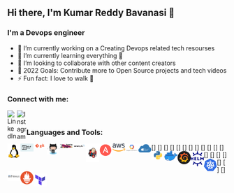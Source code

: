 ## Hi there, I'm Kumar Reddy Bavanasi 👋

### I'm a Devops engineer
- 🔭 I’m currently working on a Creating Devops related tech resourses 
- 🌱 I’m currently learning everything 🤣
- 👯 I’m looking to collaborate with other content creators
- 🥅 2022 Goals: Contribute more to Open Source projects and tech videos 
- ⚡ Fun fact: I love to walk 🏃

### Connect with me:

[<img align="left" alt="LinkedIn" width="22px" src="https://cdn.jsdelivr.net/npm/simple-icons@v3/icons/linkedin.svg" />][linkedin]
[<img align="left" alt="Instagram" width="22px" src="https://cdn.jsdelivr.net/npm/simple-icons@v3/icons/instagram.svg" />][instagram]

<br />

### Languages and Tools:


[<img align="left" alt="Unix" width="30px" src="https://raw.githubusercontent.com/KUMAR-REDDY-BAVANASI/KUMAR-REDDY-BAVANASI/master/Tools_icons/linux.png" />]
[<img align="left" alt="Unix" width="30px" src="https://raw.githubusercontent.com/KUMAR-REDDY-BAVANASI/KUMAR-REDDY-BAVANASI/master/Tools_icons/shell.jpg" />]
[<img align="left" alt="Unix" width="30px" src="https://raw.githubusercontent.com/KUMAR-REDDY-BAVANASI/KUMAR-REDDY-BAVANASI/master/Tools_icons/git.png" />]
[<img align="left" alt="Unix" width="30px" src="https://raw.githubusercontent.com/KUMAR-REDDY-BAVANASI/KUMAR-REDDY-BAVANASI/master/Tools_icons/github.png" />]
[<img align="left" alt="Unix" width="30px" src="https://raw.githubusercontent.com/KUMAR-REDDY-BAVANASI/KUMAR-REDDY-BAVANASI/master/Tools_icons/maven.jpg" />]
[<img align="left" alt="Unix" width="30px" src="https://raw.githubusercontent.com/KUMAR-REDDY-BAVANASI/KUMAR-REDDY-BAVANASI/master/Tools_icons/sonarqube.png" />]
[<img align="left" alt="Unix" width="30px" src="https://raw.githubusercontent.com/KUMAR-REDDY-BAVANASI/KUMAR-REDDY-BAVANASI/master/Tools_icons/jenkins.png" />]
[<img align="left" alt="Unix" width="30px" src="https://raw.githubusercontent.com/KUMAR-REDDY-BAVANASI/KUMAR-REDDY-BAVANASI/master/Tools_icons/Ansible.png" />]
[<img align="left" alt="Unix" width="30px" src="https://raw.githubusercontent.com/KUMAR-REDDY-BAVANASI/KUMAR-REDDY-BAVANASI/master/Tools_icons/aws.png" />]
[<img align="left" alt="Unix" width="30px" src="https://raw.githubusercontent.com/KUMAR-REDDY-BAVANASI/KUMAR-REDDY-BAVANASI/master/Tools_icons/gcp.png" />]
[<img align="left" alt="Unix" width="30px" src="https://raw.githubusercontent.com/KUMAR-REDDY-BAVANASI/KUMAR-REDDY-BAVANASI/master/Tools_icons/azure.jpg" />]
[<img align="left" alt="Unix" width="30px" src="https://raw.githubusercontent.com/KUMAR-REDDY-BAVANASI/KUMAR-REDDY-BAVANASI/master/Tools_icons/python.jpg" />]
[<img align="left" alt="Unix" width="30px" src="https://raw.githubusercontent.com/KUMAR-REDDY-BAVANASI/KUMAR-REDDY-BAVANASI/master/Tools_icons/docker.png" />]
[<img align="left" alt="Unix" width="30px" src="https://raw.githubusercontent.com/KUMAR-REDDY-BAVANASI/KUMAR-REDDY-BAVANASI/master/Tools_icons/grafana.png" />]
[<img align="left" alt="Unix" width="30px" src="https://raw.githubusercontent.com/KUMAR-REDDY-BAVANASI/KUMAR-REDDY-BAVANASI/master/Tools_icons/helm.png" />]
[<img align="left" alt="Unix" width="30px" src="https://raw.githubusercontent.com/KUMAR-REDDY-BAVANASI/KUMAR-REDDY-BAVANASI/master/Tools_icons/kubernetes.png" />]
[<img align="left" alt="Unix" width="30px" src="https://raw.githubusercontent.com/KUMAR-REDDY-BAVANASI/KUMAR-REDDY-BAVANASI/master/Tools_icons/nexus.png" />]
[<img align="left" alt="Unix" width="30px" src="https://raw.githubusercontent.com/KUMAR-REDDY-BAVANASI/KUMAR-REDDY-BAVANASI/master/Tools_icons/prometheus.png" />]
[<img align="left" alt="Unix" width="30px" src="https://raw.githubusercontent.com/KUMAR-REDDY-BAVANASI/KUMAR-REDDY-BAVANASI/master/Tools_icons/teraform.png" />]


<br />
<br />



[instagram]: https://www.instagram.com/kumar_reddy_bavanasi/
[linkedin]: https://www.linkedin.com/in/kumar-reddy-bavanasi-272958226/